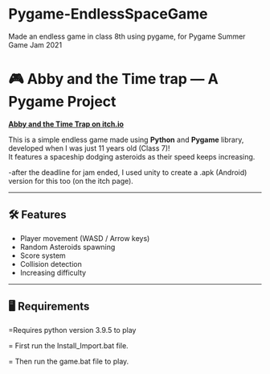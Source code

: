 # Pygame-EndlessSpaceGame
Made an endless game in class 8th using pygame, for Pygame Summer Game Jam 2021
# 🎮 Abby and the Time trap — A Pygame Project

[**Abby and the Time Trap on itch.io**]([https://fpsbyaj.itch.io/abby-and-the-time-trap])


This is a simple endless game made using **Python** and **Pygame** library, developed when I was just 11 years old (Class 7)!  
It features a spaceship dodging asteroids as their speed keeps increasing.

-after the deadline for jam ended, I used unity to create a .apk (Android) version for this too (on the itch page).

---

## 🛠️ Features
- Player movement (WASD / Arrow keys)
- Random Asteroids spawning
- Score system
- Collision detection
- Increasing difficulty

---

## 🖥️ Requirements
​=Requires python version 3.9.5 to play

= First run the Install_Import.bat file.

= Then run the game.bat file to play.


